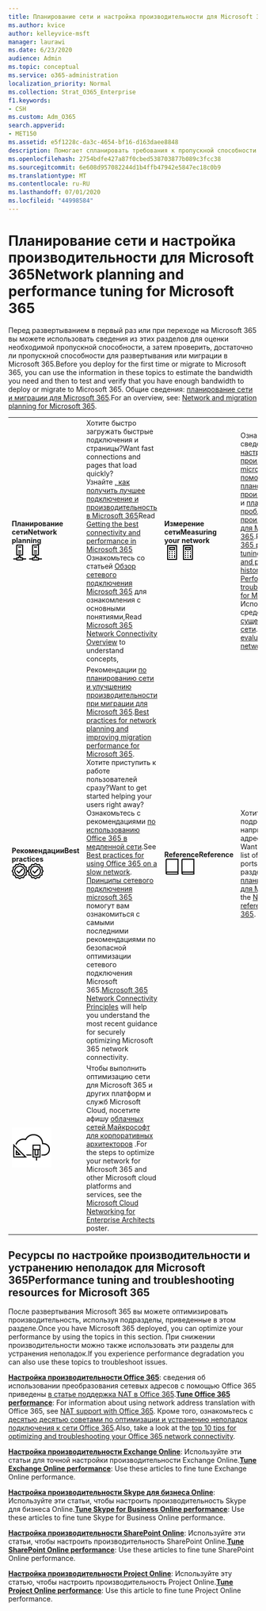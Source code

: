 ```yaml
---
title: Планирование сети и настройка производительности для Microsoft 365
ms.author: kvice
author: kelleyvice-msft
manager: laurawi
ms.date: 6/23/2020
audience: Admin
ms.topic: conceptual
ms.service: o365-administration
localization_priority: Normal
ms.collection: Strat_O365_Enterprise
f1.keywords:
- CSH
ms.custom: Adm_O365
search.appverid:
- MET150
ms.assetid: e5f1228c-da3c-4654-bf16-d163daee8848
description: Помогает спланировать требования к пропускной способности сети для Microsoft 365. Когда вы развернетесь, вернитесь сюда, чтобы выполнить тонкую настройку и устранение проблем с производительностью Microsoft 365.
ms.openlocfilehash: 2754bdfe427a87f0cbed538703877b089c3fcc38
ms.sourcegitcommit: 6e608d957082244d1b4ffb47942e5847ec18c0b9
ms.translationtype: MT
ms.contentlocale: ru-RU
ms.lasthandoff: 07/01/2020
ms.locfileid: "44998584"
---
```

# <a name="network-planning-and-performance-tuning-for-microsoft-365"></a><span data-ttu-id="7a44a-104">Планирование сети и настройка производительности для Microsoft 365</span><span class="sxs-lookup"><span data-stu-id="7a44a-104">Network planning and performance tuning for Microsoft 365</span></span>
<span data-ttu-id="7a44a-105">Перед развертыванием в первый раз или при переходе на Microsoft 365 вы можете использовать сведения из этих разделов для оценки необходимой пропускной способности, а затем проверить, достаточно ли пропускной способности для развертывания или миграции в Microsoft 365.</span><span class="sxs-lookup"><span data-stu-id="7a44a-105">Before you deploy for the first time or migrate to Microsoft 365, you can use the information in these topics to estimate the bandwidth you need and then to test and verify that you have enough bandwidth to deploy or migrate to Microsoft 365.</span></span> <span data-ttu-id="7a44a-106">Общие сведения: [планирование сети и миграции для Microsoft 365](network-and-migration-planning.md).</span><span class="sxs-lookup"><span data-stu-id="7a44a-106">For an overview, see: [Network and migration planning for Microsoft 365](network-and-migration-planning.md).</span></span>
  
|||||
|:-----|:-----|:-----|:-----|
|<span data-ttu-id="7a44a-107">**Планирование сети**</span><span class="sxs-lookup"><span data-stu-id="7a44a-107">**Network planning**</span></span> <br/> <span data-ttu-id="7a44a-108">![Сеть](media/5e9dcd06-601b-4b28-88dc-f524e7548794.png)</span><span class="sxs-lookup"><span data-stu-id="7a44a-108">![Network](media/5e9dcd06-601b-4b28-88dc-f524e7548794.png)</span></span>           <br/> |<span data-ttu-id="7a44a-109">Хотите быстро загружать быстрые подключения и страницы?</span><span class="sxs-lookup"><span data-stu-id="7a44a-109">Want fast connections and pages that load quickly?</span></span>  <br/> <span data-ttu-id="7a44a-110">Узнайте [, как получить лучшее подключение и производительность в Microsoft 365](https://aka.ms/o365perfprinciples)</span><span class="sxs-lookup"><span data-stu-id="7a44a-110">Read [Getting the best connectivity and performance in Microsoft 365](https://aka.ms/o365perfprinciples)</span></span> <br/> <span data-ttu-id="7a44a-111">Ознакомьтесь со статьей [Обзор сетевого подключения Microsoft 365](https://docs.microsoft.com/office365/enterprise/office-365-networking-overview) для ознакомления с основными понятиями,</span><span class="sxs-lookup"><span data-stu-id="7a44a-111">Read [Microsoft 365 Network Connectivity Overview](https://docs.microsoft.com/office365/enterprise/office-365-networking-overview) to understand concepts,</span></span>  <br/> |<span data-ttu-id="7a44a-112">**Измерение сети**</span><span class="sxs-lookup"><span data-stu-id="7a44a-112">**Measuring your network**</span></span> <br/> <span data-ttu-id="7a44a-113">![Отображаем](media/d690a132-4884-40eb-a918-526bb3dff3cc.png)</span><span class="sxs-lookup"><span data-stu-id="7a44a-113">![Calculator](media/d690a132-4884-40eb-a918-526bb3dff3cc.png)</span></span>           <br/> |<span data-ttu-id="7a44a-114">Ознакомьтесь со сведениями о [настройке производительности microsoft 365 с помощью базовых планов и журнала производительности](performance-tuning-using-baselines-and-history.md) и [плана устранения проблем с производительностью для Microsoft 365](performance-troubleshooting-plan.md).</span><span class="sxs-lookup"><span data-stu-id="7a44a-114">Read [Microsoft 365 performance tuning using baselines and performance history](performance-tuning-using-baselines-and-history.md) and [Performance troubleshooting plan for Microsoft 365](performance-troubleshooting-plan.md).</span></span>  <br/> <span data-ttu-id="7a44a-115">Используйте эти средства для [оценки существующей сети](network-and-migration-planning.md#calculators).</span><span class="sxs-lookup"><span data-stu-id="7a44a-115">Use these tools to [evaluate your existing network](network-and-migration-planning.md#calculators).</span></span>  <br/> |
|<span data-ttu-id="7a44a-116">**Рекомендации**</span><span class="sxs-lookup"><span data-stu-id="7a44a-116">**Best practices**</span></span> <br/> <span data-ttu-id="7a44a-117">![Рекомендации](media/2a659a5c-1007-47d3-a6c6-a19e018ab29b.png)</span><span class="sxs-lookup"><span data-stu-id="7a44a-117">![Best practices](media/2a659a5c-1007-47d3-a6c6-a19e018ab29b.png)</span></span>           <br/> |<span data-ttu-id="7a44a-118">Рекомендации [по планированию сети и улучшению производительности при миграции для Microsoft 365](network-and-migration-planning.md#BestPractices).</span><span class="sxs-lookup"><span data-stu-id="7a44a-118">[Best practices for network planning and improving migration performance for Microsoft 365](network-and-migration-planning.md#BestPractices).</span></span> <span data-ttu-id="7a44a-119">Хотите приступить к работе пользователей сразу?</span><span class="sxs-lookup"><span data-stu-id="7a44a-119">Want to get started helping your users right away?</span></span> <span data-ttu-id="7a44a-120">Ознакомьтесь с рекомендациями [по использованию Office 365 в медленной сети](https://support.office.com/article/fd16c8d2-4799-4c39-8fd7-045f06640166).</span><span class="sxs-lookup"><span data-stu-id="7a44a-120">See [Best practices for using Office 365 on a slow network](https://support.office.com/article/fd16c8d2-4799-4c39-8fd7-045f06640166).</span></span>  <br/> <span data-ttu-id="7a44a-121">[Принципы сетевого подключения microsoft 365](https://aka.ms/o365networkingprinciples) помогут вам ознакомиться с самыми последними рекомендациями по безопасной оптимизации сетевого подключения Microsoft 365.</span><span class="sxs-lookup"><span data-stu-id="7a44a-121">[Microsoft 365 Network Connectivity Principles](https://aka.ms/o365networkingprinciples) will help you understand the most recent guidance for securely optimizing Microsoft 365 network connectivity.</span></span>  <br/> |<span data-ttu-id="7a44a-122">**Reference**</span><span class="sxs-lookup"><span data-stu-id="7a44a-122">**Reference**</span></span> <br/> <span data-ttu-id="7a44a-123">![Книга или журнал](media/56dff3c1-f605-48d8-811f-7d13ce639ecd.png)</span><span class="sxs-lookup"><span data-stu-id="7a44a-123">![Book or Journal](media/56dff3c1-f605-48d8-811f-7d13ce639ecd.png)</span></span>           <br/> |<span data-ttu-id="7a44a-124">Хотите получить подробные сведения, например список IP-адресов и портов?</span><span class="sxs-lookup"><span data-stu-id="7a44a-124">Want the details, like a list of IP addresses and ports?</span></span> <span data-ttu-id="7a44a-125">Обратитесь к разделу " [планирование сети" для Microsoft 365](network-and-migration-planning.md#NetReference).</span><span class="sxs-lookup"><span data-stu-id="7a44a-125">See the [Network planning reference for Microsoft 365](network-and-migration-planning.md#NetReference).</span></span>  <br/> |
|![Плакат о облачных сетях Майкрософт для корпоративных архитекторов](media/3094be9f-2407-4fa5-896d-aa66ef7b9bb9.png)           <br/> |<span data-ttu-id="7a44a-127">Чтобы выполнить оптимизацию сети для Microsoft 365 и других платформ и служб Microsoft Cloud, посетите афишу [облачных сетей Майкрософт для корпоративных архитекторов](https://aka.ms/cloudarchnetworking) .</span><span class="sxs-lookup"><span data-stu-id="7a44a-127">For the steps to optimize your network for Microsoft 365 and other Microsoft cloud platforms and services, see the [Microsoft Cloud Networking for Enterprise Architects](https://aka.ms/cloudarchnetworking) poster.</span></span>  <br/> |
   
## <a name="performance-tuning-and-troubleshooting-resources-for-microsoft-365"></a><span data-ttu-id="7a44a-128">Ресурсы по настройке производительности и устранению неполадок для Microsoft 365</span><span class="sxs-lookup"><span data-stu-id="7a44a-128">Performance tuning and troubleshooting resources for Microsoft 365</span></span>
<span data-ttu-id="7a44a-129"><a name="apptuning"> </a></span><span class="sxs-lookup"><span data-stu-id="7a44a-129"><a name="apptuning"> </a></span></span>

<span data-ttu-id="7a44a-130">После развертывания Microsoft 365 вы можете оптимизировать производительность, используя подразделы, приведенные в этом разделе.</span><span class="sxs-lookup"><span data-stu-id="7a44a-130">Once you have Microsoft 365 deployed, you can optimize your performance by using the topics in this section.</span></span> <span data-ttu-id="7a44a-131">При снижении производительности можно также использовать эти разделы для устранения неполадок.</span><span class="sxs-lookup"><span data-stu-id="7a44a-131">If you experience performance degradation you can also use these topics to troubleshoot issues.</span></span>
  
 <span data-ttu-id="7a44a-132">**[Настройка производительности Office 365](tune-office-365-performance.md)**: сведения об использовании преобразования сетевых адресов с помощью Office 365 приведены [в статье поддержка NAT в Office 365](nat-support-with-office-365.md).</span><span class="sxs-lookup"><span data-stu-id="7a44a-132">**[Tune Office 365 performance](tune-office-365-performance.md)**: For information about using network address translation with Office 365, see [NAT support with Office 365](nat-support-with-office-365.md).</span></span> <span data-ttu-id="7a44a-133">Кроме того, ознакомьтесь с [десятью десятью советами по оптимизации и устранению неполадок подключения к сети Office 365](https://docs.microsoft.com/archive/blogs/onthewire/top-10-tips-for-optimising-troubleshooting-your-office-365-network-connectivity).</span><span class="sxs-lookup"><span data-stu-id="7a44a-133">Also, take a look at the [top 10 tips for optimizing and troubleshooting your Office 365 network connectivity](https://docs.microsoft.com/archive/blogs/onthewire/top-10-tips-for-optimising-troubleshooting-your-office-365-network-connectivity).</span></span> 
  
 <span data-ttu-id="7a44a-134">**[Настройка производительности Exchange Online](tune-exchange-online-performance.md)**: Используйте эти статьи для точной настройки производительности Exchange Online.</span><span class="sxs-lookup"><span data-stu-id="7a44a-134">**[Tune Exchange Online performance](tune-exchange-online-performance.md)**: Use these articles to fine tune Exchange Online performance.</span></span> 
  
 <span data-ttu-id="7a44a-135">**[Настройка производительности Skype для бизнеса Online](tune-skype-for-business-online-performance.md)**: Используйте эти статьи, чтобы настроить производительность Skype для бизнеса Online.</span><span class="sxs-lookup"><span data-stu-id="7a44a-135">**[Tune Skype for Business Online performance](tune-skype-for-business-online-performance.md)**: Use these articles to fine tune Skype for Business Online performance.</span></span> 
  
 <span data-ttu-id="7a44a-136">**[Настройка производительности SharePoint Online](tune-sharepoint-online-performance.md)**: Используйте эти статьи, чтобы настроить производительность SharePoint Online.</span><span class="sxs-lookup"><span data-stu-id="7a44a-136">**[Tune SharePoint Online performance](tune-sharepoint-online-performance.md)**: Use these articles to fine tune SharePoint Online performance.</span></span> 
  
 <span data-ttu-id="7a44a-137">**[Настройка производительности Project Online](https://support.office.com/article/12ba0ebd-c616-42e5-b9b6-cad570e8409c)**: Используйте эту статью, чтобы настроить производительность Project Online.</span><span class="sxs-lookup"><span data-stu-id="7a44a-137">**[Tune Project Online performance](https://support.office.com/article/12ba0ebd-c616-42e5-b9b6-cad570e8409c)**: Use this article to fine tune Project Online performance.</span></span> 
